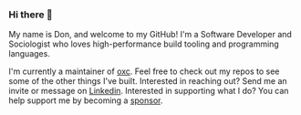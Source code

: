 ### Hi there 👋

My name is Don, and welcome to my GitHub! I'm a Software Developer and Sociologist who loves high-performance build tooling and programming languages.

I'm currently a maintainer of [oxc](https://github.com/oxc-project/oxc). Feel free to check out my repos to see some of the other things I've built. Interested in reaching out? Send me an invite or message on [Linkedin](https://www.linkedin.com/in/donaldisaac/). Interested in supporting what I do? You can help support me by becoming a [sponsor](https://github.com/sponsors/DonIsaac).
<!--
**DonIsaac/DonIsaac** is a ✨ _special_ ✨ repository because its `README.md` (this file) appears on your GitHub profile.

Here are some ideas to get you started:

- 🔭 I’m currently working on ...
- 🌱 I’m currently learning ...
- 👯 I’m looking to collaborate on ...
- 🤔 I’m looking for help with ...
- 💬 Ask me about ...
- 📫 How to reach me: ...
- 😄 Pronouns: ...
- ⚡ Fun fact: ...
-->
